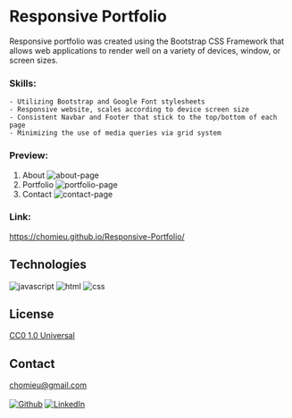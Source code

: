 # Responsive Portfolio

Responsive portfolio was created using the Bootstrap CSS Framework that allows web applications to render well on a variety of devices, window, or screen sizes.

### Skills:
```
- Utilizing Bootstrap and Google Font stylesheets
- Responsive website, scales according to device screen size
- Consistent Navbar and Footer that stick to the top/bottom of each page
- Minimizing the use of media queries via grid system
```

### Preview:
1. About <img alt="about-page" src="https://i.imgur.com/NuPdDTQ.png">
2. Portfolio <img alt="portfolio-page" src="https://i.imgur.com/2vxzz0C.png">
3. Contact <img alt="contact-page" src="https://i.imgur.com/mp00SEo.png">

### Link:
<https://chomieu.github.io/Responsive-Portfolio/>

## Technologies
![javascript](https://img.shields.io/badge/javascript-67.6%25-yellow)
![html](https://img.shields.io/badge/html-17.6%25-blue)
![css](https://img.shields.io/badge/css-14.8%25-red)

## License
[CC0 1.0 Universal](https://creativecommons.org/publicdomain/zero/1.0/)

## Contact
<chomieu@gmail.com> <br><br>
[![Github](https://i.imgur.com/1c0aVK2.png)](https://github.com/chomieu)
[![LinkedIn](https://i.imgur.com/mtOoqnh.png)](https://www.linkedin.com/in/chomieu/)
